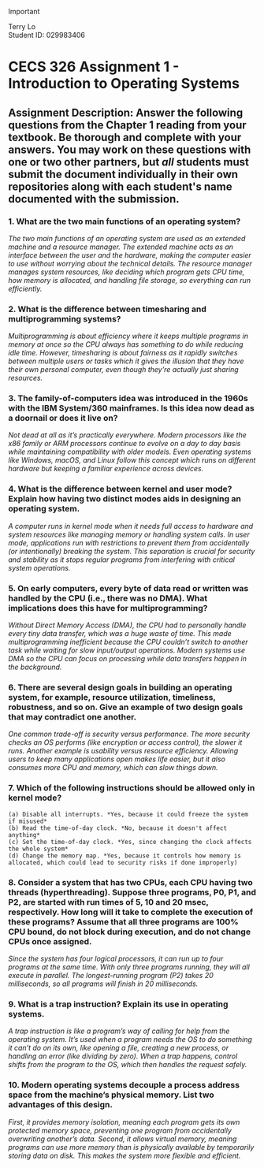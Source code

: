 > [!IMPORTANT]
> Terry Lo\
> Student ID: 029983406
# CECS 326 Assignment 1 - Introduction to Operating Systems

## Assignment Description: Answer the following questions from the Chapter 1 reading from your textbook. Be thorough and complete with your answers. You may work on these questions with one or two other partners, but *all* students must submit the document individually in their own repositories along with each student's name documented with the submission.
 

### 1. What are the two main functions of an operating system?
*The two main functions of an operating system are used as an extended machine and a resource manager. The extended machine acts as an interface between the user and the hardware, making the computer easier to use without worrying about the technical details. The resource manager manages system resources, like deciding which program gets CPU time, how memory is allocated, and handling file storage, so everything can run efficiently.*

### 2. What is the difference between timesharing and multiprogramming systems?
*Multiprogramming is about efficiency where it keeps multiple programs in memory at once so the CPU always has something to do while reducing idle time. However, timesharing is about fairness as it rapidly switches between multiple users or tasks which it gives the illusion that they have their own personal computer, even though they’re actually just sharing resources.*

### 3. The family-of-computers idea was introduced in the 1960s with the IBM System/360 mainframes. Is this idea now dead as a doornail or does it live on?
*Not dead at all as it’s practically everywhere. Modern processors like the x86 family or ARM processors continue to evolve on a day to day basis while maintaining compatibility with older models. Even operating systems like Windows, macOS, and Linux follow this concept which runs on different hardware but keeping a familiar experience across devices.*

### 4. What is the difference between kernel and user mode? Explain how having two distinct modes aids in designing an operating system.
*A computer runs in kernel mode when it needs full access to hardware and system resources like managing memory or handling system calls. In user mode, applications run with restrictions to prevent them from accidentally (or intentionally) breaking the system. This separation is crucial for security and stability as it stops regular programs from interfering with critical system operations.*

### 5. On early computers, every byte of data read or written was handled by the CPU (i.e., there was no DMA). What implications does this have for multiprogramming?
*Without Direct Memory Access (DMA), the CPU had to personally handle every tiny data transfer, which was a huge waste of time. This made multiprogramming inefficient because the CPU couldn’t switch to another task while waiting for slow input/output operations. Modern systems use DMA so the CPU can focus on processing while data transfers happen in the background.*

### 6. There are several design goals in building an operating system, for example, resource utilization, timeliness, robustness, and so on. Give an example of two design goals that may contradict one another.
*One common trade-off is security versus performance. The more security checks an OS performs (like encryption or access control), the slower it runs. Another example is usability versus resource efficiency. Allowing users to keep many applications open makes life easier, but it also consumes more CPU and memory, which can slow things down.*

### 7. Which of the following instructions should be allowed only in kernel mode?
    (a) Disable all interrupts. *Yes, because it could freeze the system if misused*
    (b) Read the time-of-day clock. *No, because it doesn't affect anything*
    (c) Set the time-of-day clock. *Yes, since changing the clock affects the whole system*
    (d) Change the memory map. *Yes, because it controls how memory is allocated, which could lead to security risks if done improperly)

### 8. Consider a system that has two CPUs, each CPU having two threads (hyperthreading). Suppose three programs, P0, P1, and P2, are started with run times of 5, 10 and 20 msec, respectively. How long will it take to complete the execution of these programs? Assume that all three programs are 100% CPU bound, do not block during execution, and do not change CPUs once assigned.
*Since the system has four logical processors, it can run up to four programs at the same time. With only three programs running, they will all execute in parallel. The longest-running program (P2) takes 20 milliseconds, so all programs will finish in 20 milliseconds.*

### 9. What is a trap instruction? Explain its use in operating systems.
*A trap instruction is like a program’s way of calling for help from the operating system. It’s used when a program needs the OS to do something it can’t do on its own, like opening a file, creating a new process, or handling an error (like dividing by zero). When a trap happens, control shifts from the program to the OS, which then handles the request safely.*

### 10. Modern operating systems decouple a process address space from the machine’s physical memory. List two advantages of this design.
_First, it provides memory isolation, meaning each program gets its own protected memory space, preventing one program from accidentally overwriting another’s data. Second, it allows virtual memory, meaning programs can use more memory than is physically available by temporarily storing data on disk. This makes the system more flexible and efficient._
